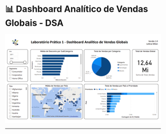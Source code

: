 # 📊 Dashboard Analítico de Vendas Globais - DSA

<img src="https://github.com/LeticiaMilan/Dashboard-Analitico-de-Vendas-Globais/blob/master/src/Dashboard_Analitico_de_Vendas_Globais.png?raw=true" alt="Screenshot Dashboard Analítico de Vendas Globais" />

<hr />
<br />
